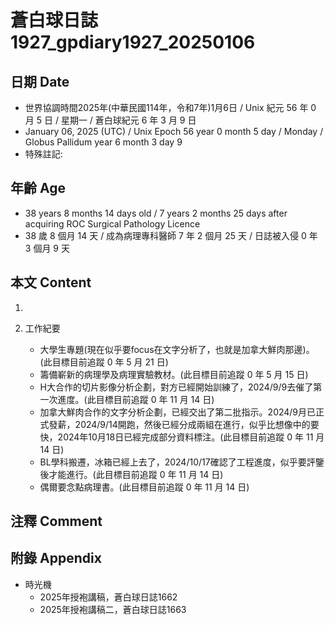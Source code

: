 [_metadata_:encoding]: - "utf-8"
[_metadata_:language]: - "zh-Hant-TW"
[_metadata_:fileformat]: - "markdown"
[_metadata_:MIME_type]: - "text/plain"
[_metadata_:markdown_version]: - "commonmark version 0.30"
[_metadata_:markdown_spec]: - "https://spec.commonmark.org/0.30/"

# 蒼白球日誌1927_gpdiary1927_20250106 #

## 日期 Date ##

* 世界協調時間2025年(中華民國114年，令和7年)1月6日 / Unix 紀元 56 年 0 月 5 日 / 星期一 / 蒼白球紀元 6 年 3 月 9 日
* January 06, 2025 (UTC) / Unix Epoch 56 year 0 month 5 day / Monday / Globus Pallidum year 6 month 3 day 9
* 特殊註記:

## 年齡 Age ##

* 38 years 8 months 14 days old / 7 years 2 months 25 days after acquiring ROC Surgical Pathology Licence
* 38 歲 8 個月 14 天 / 成為病理專科醫師 7 年 2 個月 25 天 / 日誌被入侵 0 年 3 個月 9 天

## 本文 Content ##

1. 

2. 工作紀要

    - 大學生專題(現在似乎要focus在文字分析了，也就是加拿大鮮肉那邊)。(此目標目前追蹤 0 年 5 月 21 日)
    - 籌備嶄新的病理學及病理實驗教材。(此目標目前追蹤 0 年 5 月 15 日)
    - H大合作的切片影像分析企劃，對方已經開始訓練了，2024/9/9去催了第一次進度。(此目標目前追蹤 0 年 11 月 14 日)
    - 加拿大鮮肉合作的文字分析企劃，已經交出了第二批指示。2024/9月已正式發薪，2024/9/14開跑，然後已經分成兩組在進行，似乎比想像中的要快，2024年10月18日已經完成部分資料標注。(此目標目前追蹤 0 年 11 月 14 日)
    - BL學科搬遷，冰箱已經上去了，2024/10/17確認了工程進度，似乎要評鑒後才能進行。(此目標目前追蹤 0 年 11 月 14 日)
    - 偶爾要念點病理書。(此目標目前追蹤 0 年 11 月 14 日)

## 注釋 Comment ##


## 附錄 Appendix ##

* 時光機
    - 2025年授袍講稿，蒼白球日誌1662
    - 2025年授袍講稿二，蒼白球日誌1663
